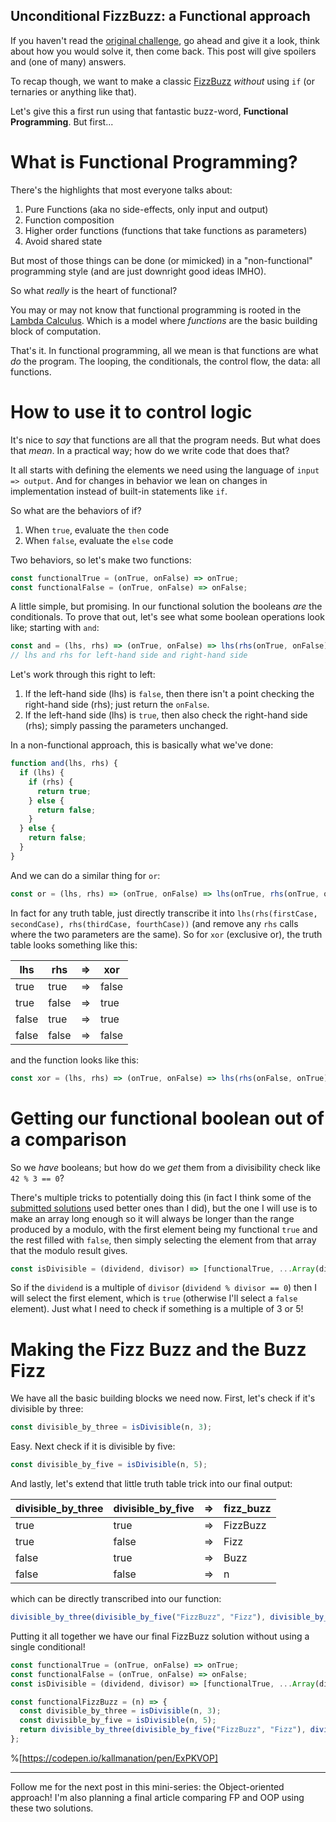 ## Unconditional FizzBuzz: a Functional approach

If you haven't read the [original challenge](https://www.kallmanation.com/unconditional-challenge-fizzbuzz-without-if), go ahead and give it a look, think about how you would solve it, then come back. This post will give spoilers and (one of many) answers.

To recap though, we want to make a classic [FizzBuzz](https://en.wikipedia.org/wiki/Fizz_buzz) _without_ using `if` (or ternaries or anything like that).

Let's give this a first run using that fantastic buzz-word, **Functional Programming**. But first...

# What is Functional Programming?

There's the highlights that most everyone talks about:

1. Pure Functions (aka no side-effects, only input and output)
2. Function composition
3. Higher order functions (functions that take functions as parameters)
4. Avoid shared state

But most of those things can be done (or mimicked) in a "non-functional" programming style (and are just downright good ideas IMHO).

So what _really_ is the heart of functional?

You may or may not know that functional programming is rooted in the [Lambda Calculus](http://palmstroem.blogspot.com/2012/05/lambda-calculus-for-absolute-dummies.html). Which is a model where _functions_ are the basic building block of computation.

That's it. In functional programming, all we mean is that functions are what _do_ the program. The looping, the conditionals, the control flow, the data: all functions.

# How to use it to control logic

It's nice to _say_ that functions are all that the program needs. But what does that _mean_. In a practical way; how do we write code that does that?

It all starts with defining the elements we need using the language of `input => output`. And for changes in behavior we lean on changes in implementation instead of built-in statements like `if`.

So what are the behaviors of if?
1. When `true`, evaluate the `then` code
2. When `false`, evaluate the `else` code

Two behaviors, so let's make two functions:
```js
const functionalTrue = (onTrue, onFalse) => onTrue;
const functionalFalse = (onTrue, onFalse) => onFalse;
```

A little simple, but promising. In our functional solution the booleans _are_ the conditionals. To prove that out, let's see what some boolean operations look like; starting with `and`:
```js
const and = (lhs, rhs) => (onTrue, onFalse) => lhs(rhs(onTrue, onFalse), onFalse);
// lhs and rhs for left-hand side and right-hand side
```

Let's work through this right to left:
1. If the left-hand side (lhs) is `false`, then there isn't a point checking the right-hand side (rhs); just return the `onFalse`.
2. If the left-hand side (lhs) is `true`, then also check the right-hand side (rhs); simply passing the parameters unchanged.

In a non-functional approach, this is basically what we've done:
```js
function and(lhs, rhs) {
  if (lhs) {
    if (rhs) {
      return true;
    } else {
      return false;
    }
  } else {
    return false;
  }
}
```

And we can do a similar thing for `or`:
```js
const or = (lhs, rhs) => (onTrue, onFalse) => lhs(onTrue, rhs(onTrue, onFalse));
```

In fact for any truth table, just directly transcribe it into `lhs(rhs(firstCase, secondCase), rhs(thirdCase, fourthCase))` (and remove any `rhs` calls where the two parameters are the same). So for `xor` (exclusive or), the truth table looks something like this:

| lhs | rhs | => | xor |
| --- | --- | --- | --- |
| true | true | => | false |
| true | false | => | true |
| false | true | => | true |
| false | false | => | false |

and the function looks like this:
```js
const xor = (lhs, rhs) => (onTrue, onFalse) => lhs(rhs(onFalse, onTrue), rhs(onTrue, onFalse));
```

# Getting our functional boolean out of a comparison

So we _have_ booleans; but how do we _get_ them from a divisibility check like `42 % 3 == 0`? 

There's multiple tricks to potentially doing this (in fact I think some of the [submitted solutions](https://dev.to/miketalbot/comment/10i9j) used better ones than I did), but the one I will use is to make an array long enough so it will always be longer than the range produced by a modulo, with the first element being my functional `true` and the rest filled with `false`, then simply selecting the element from that array that the modulo result gives.

```js
const isDivisible = (dividend, divisor) => [functionalTrue, ...Array(divisor).fill(functionalFalse)][dividend % divisor];
```

So if the `dividend` is a multiple of `divisor` (`dividend % divisor == 0`) then I will select the first element, which is `true` (otherwise I'll select a `false` element). Just what I need to check if something is a multiple of 3 or 5!

# Making the Fizz Buzz and the Buzz Fizz

We have all the basic building blocks we need now. First, let's check if it's divisible by three:
```js
const divisible_by_three = isDivisible(n, 3);
```

Easy. Next check if it is divisible by five:
```js
const divisible_by_five = isDivisible(n, 5);
```

And lastly, let's extend that little truth table trick into our final output:

| divisible_by_three | divisible_by_five | => | fizz_buzz |
| --- | --- | --- | --- |
| true | true | => | FizzBuzz |
| true | false | => | Fizz |
| false | true | => | Buzz |
| false | false | => | n |

which can be directly transcribed into our function:
```js
divisible_by_three(divisible_by_five("FizzBuzz", "Fizz"), divisible_by_five("Buzz", n));
```

Putting it all together we have our final FizzBuzz solution without using a single conditional!

```js
const functionalTrue = (onTrue, onFalse) => onTrue;
const functionalFalse = (onTrue, onFalse) => onFalse;
const isDivisible = (dividend, divisor) => [functionalTrue, ...Array(divisor).fill(functionalFalse)][dividend % divisor];

const functionalFizzBuzz = (n) => {
  const divisible_by_three = isDivisible(n, 3);
  const divisible_by_five = isDivisible(n, 5);
  return divisible_by_three(divisible_by_five("FizzBuzz", "Fizz"), divisible_by_five("Buzz", n));
};
```

%[https://codepen.io/kallmanation/pen/ExPKVOP]

---

Follow me for the next post in this mini-series: the Object-oriented approach! I'm also planning a final article comparing FP and OOP using these two solutions.